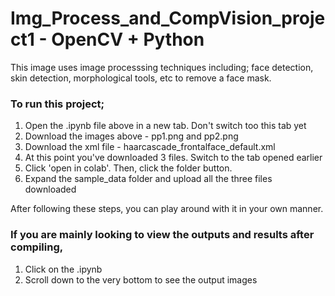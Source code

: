 # Img_Process_and_CompVision_project1 - OpenCV + Python

This image uses image processsing techniques including; face detection, skin detection, morphological tools, etc to remove a face mask.

### To run this project;
1. Open the .ipynb file above in a new tab. Don't switch too this tab yet
2. Download the images above - pp1.png and pp2.png
3. Download the xml file - haarcascade_frontalface_default.xml
4. At this point you've downloaded 3 files. Switch to the tab opened earlier
5. Click 'open in colab'. Then, click the folder button.
6. Expand the sample_data folder and upload all the three files downloaded

After following these steps, you can play around with it in your own manner.

### If you are mainly looking to view the outputs and results after compiling, 
1. Click on the .ipynb
2. Scroll down to the very bottom to see the output images

